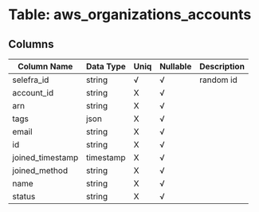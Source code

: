 # Table: aws_organizations_accounts

## Columns 

|  Column Name   |  Data Type  | Uniq | Nullable | Description | 
|  ----  | ----  | ----  | ----  | ---- | 
| selefra_id | string | √ | √ | random id | 
| account_id | string | X | √ |  | 
| arn | string | X | √ |  | 
| tags | json | X | √ |  | 
| email | string | X | √ |  | 
| id | string | X | √ |  | 
| joined_timestamp | timestamp | X | √ |  | 
| joined_method | string | X | √ |  | 
| name | string | X | √ |  | 
| status | string | X | √ |  | 


